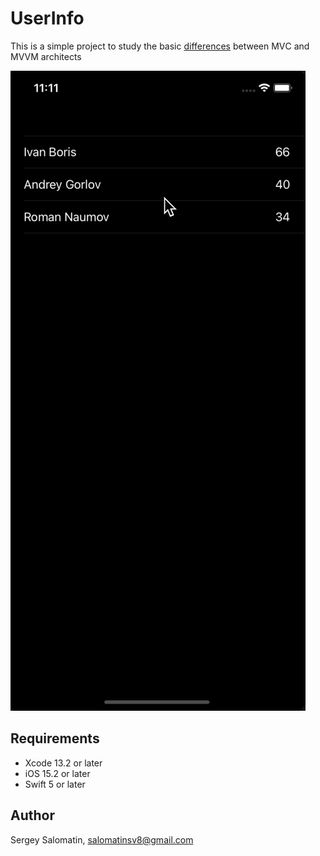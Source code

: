 # UserInfo

This is a simple project to study the basic [differences](https://github.com/SalomatinSergey/UserInfo/pull/2/files) between MVС and MVVM architects

![alt text](https://github.com/SalomatinSergey/UserInfo/blob/MVVM_TableVIew/UserInfo/Support%20FIles/Assets.xcassets/app.gif)

## Requirements

- Xcode 13.2 or later
- iOS 15.2 or later
- Swift 5 or later

## Author

Sergey Salomatin, salomatinsv8@gmail.com
